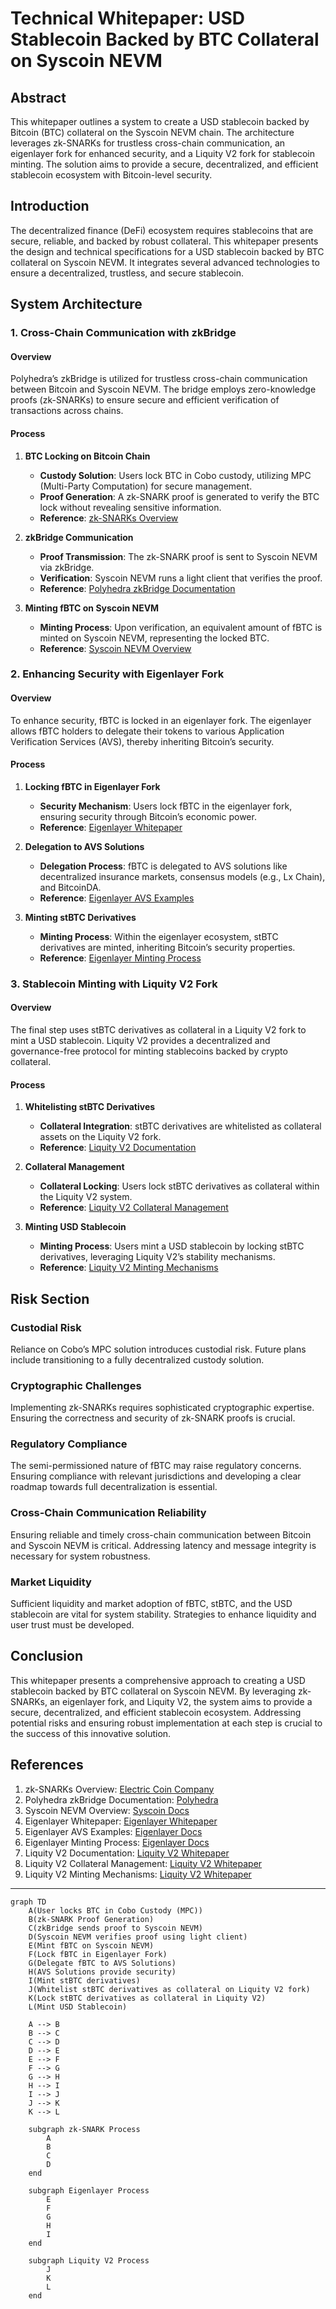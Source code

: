 

# Technical Whitepaper: USD Stablecoin Backed by BTC Collateral on Syscoin NEVM

## Abstract

This whitepaper outlines a system to create a USD stablecoin backed by Bitcoin (BTC) collateral on the Syscoin NEVM chain. The architecture leverages zk-SNARKs for trustless cross-chain communication, an eigenlayer fork for enhanced security, and a Liquity V2 fork for stablecoin minting. The solution aims to provide a secure, decentralized, and efficient stablecoin ecosystem with Bitcoin-level security.

## Introduction

The decentralized finance (DeFi) ecosystem requires stablecoins that are secure, reliable, and backed by robust collateral. This whitepaper presents the design and technical specifications for a USD stablecoin backed by BTC collateral on Syscoin NEVM. It integrates several advanced technologies to ensure a decentralized, trustless, and secure stablecoin.

## System Architecture

### 1. Cross-Chain Communication with zkBridge

#### Overview

Polyhedra’s zkBridge is utilized for trustless cross-chain communication between Bitcoin and Syscoin NEVM. The bridge employs zero-knowledge proofs (zk-SNARKs) to ensure secure and efficient verification of transactions across chains.

#### Process

1. **BTC Locking on Bitcoin Chain**
   - **Custody Solution**: Users lock BTC in Cobo custody, utilizing MPC (Multi-Party Computation) for secure management.
   - **Proof Generation**: A zk-SNARK proof is generated to verify the BTC lock without revealing sensitive information.
   - **Reference**: [zk-SNARKs Overview](https://electriccoin.co/blog/snark-explained/)

2. **zkBridge Communication**
   - **Proof Transmission**: The zk-SNARK proof is sent to Syscoin NEVM via zkBridge.
   - **Verification**: Syscoin NEVM runs a light client that verifies the proof.
   - **Reference**: [Polyhedra zkBridge Documentation](https://polyhedra.medium.com/fully-trustless-cross-chain-bitcoin-token-swap-via-zkbridge-0e4dc2f919fe)

3. **Minting fBTC on Syscoin NEVM**
   - **Minting Process**: Upon verification, an equivalent amount of fBTC is minted on Syscoin NEVM, representing the locked BTC.
   - **Reference**: [Syscoin NEVM Overview](https://docs.syscoin.org/docs/intro/syscoin-what/)

### 2. Enhancing Security with Eigenlayer Fork

#### Overview

To enhance security, fBTC is locked in an eigenlayer fork. The eigenlayer allows fBTC holders to delegate their tokens to various Application Verification Services (AVS), thereby inheriting Bitcoin’s security.

#### Process

1. **Locking fBTC in Eigenlayer Fork**
   - **Security Mechanism**: Users lock fBTC in the eigenlayer fork, ensuring security through Bitcoin’s economic power.
   - **Reference**: [Eigenlayer Whitepaper](https://docs.eigenlayer.xyz/assets/files/EigenLayer_WhitePaper-88c47923ca0319870c611decd6e562ad.pdf)

2. **Delegation to AVS Solutions**
   - **Delegation Process**: fBTC is delegated to AVS solutions like decentralized insurance markets, consensus models (e.g., Lx Chain), and BitcoinDA.
   - **Reference**: [Eigenlayer AVS Examples](https://docs.eigenlayer.xyz/avs-examples/)

3. **Minting stBTC Derivatives**
   - **Minting Process**: Within the eigenlayer ecosystem, stBTC derivatives are minted, inheriting Bitcoin’s security properties.
   - **Reference**: [Eigenlayer Minting Process](https://docs.eigenlayer.xyz/minting-process/)

### 3. Stablecoin Minting with Liquity V2 Fork

#### Overview

The final step uses stBTC derivatives as collateral in a Liquity V2 fork to mint a USD stablecoin. Liquity V2 provides a decentralized and governance-free protocol for minting stablecoins backed by crypto collateral.

#### Process

1. **Whitelisting stBTC Derivatives**
   - **Collateral Integration**: stBTC derivatives are whitelisted as collateral assets on the Liquity V2 fork.
   - **Reference**: [Liquity V2 Documentation](https://liquity.gitbook.io/v2-whitepaper)

2. **Collateral Management**
   - **Collateral Locking**: Users lock stBTC derivatives as collateral within the Liquity V2 system.
   - **Reference**: [Liquity V2 Collateral Management](https://liquity.gitbook.io/v2-whitepaper/collateral-management)

3. **Minting USD Stablecoin**
   - **Minting Process**: Users mint a USD stablecoin by locking stBTC derivatives, leveraging Liquity V2’s stability mechanisms.
   - **Reference**: [Liquity V2 Minting Mechanisms](https://liquity.gitbook.io/v2-whitepaper/minting-mechanisms)

## Risk Section

### Custodial Risk

Reliance on Cobo’s MPC solution introduces custodial risk. Future plans include transitioning to a fully decentralized custody solution.

### Cryptographic Challenges

Implementing zk-SNARKs requires sophisticated cryptographic expertise. Ensuring the correctness and security of zk-SNARK proofs is crucial.

### Regulatory Compliance

The semi-permissioned nature of fBTC may raise regulatory concerns. Ensuring compliance with relevant jurisdictions and developing a clear roadmap towards full decentralization is essential.

### Cross-Chain Communication Reliability

Ensuring reliable and timely cross-chain communication between Bitcoin and Syscoin NEVM is critical. Addressing latency and message integrity is necessary for system robustness.

### Market Liquidity

Sufficient liquidity and market adoption of fBTC, stBTC, and the USD stablecoin are vital for system stability. Strategies to enhance liquidity and user trust must be developed.

## Conclusion

This whitepaper presents a comprehensive approach to creating a USD stablecoin backed by BTC collateral on Syscoin NEVM. By leveraging zk-SNARKs, an eigenlayer fork, and Liquity V2, the system aims to provide a secure, decentralized, and efficient stablecoin ecosystem. Addressing potential risks and ensuring robust implementation at each step is crucial to the success of this innovative solution.

## References

1. zk-SNARKs Overview: [Electric Coin Company](https://electriccoin.co/blog/snark-explained/)
2. Polyhedra zkBridge Documentation: [Polyhedra](https://polyhedra.medium.com/fully-trustless-cross-chain-bitcoin-token-swap-via-zkbridge-0e4dc2f919fe)
3. Syscoin NEVM Overview: [Syscoin Docs](https://docs.syscoin.org/docs/intro/syscoin-what/)
4. Eigenlayer Whitepaper: [Eigenlayer Whitepaper](https://docs.eigenlayer.xyz/assets/files/EigenLayer_WhitePaper-88c47923ca0319870c611decd6e562ad.pdf)
5. Eigenlayer AVS Examples: [Eigenlayer Docs](https://docs.eigenlayer.xyz/avs-examples/)
6. Eigenlayer Minting Process: [Eigenlayer Docs](https://docs.eigenlayer.xyz/minting-process/)
7. Liquity V2 Documentation: [Liquity V2 Whitepaper](https://liquity.gitbook.io/v2-whitepaper)
8. Liquity V2 Collateral Management: [Liquity V2 Whitepaper](https://liquity.gitbook.io/v2-whitepaper/collateral-management)
9. Liquity V2 Minting Mechanisms: [Liquity V2 Whitepaper](https://liquity.gitbook.io/v2-whitepaper/minting-mechanisms)

---

```mermaid
graph TD
    A(User locks BTC in Cobo Custody (MPC))
    B(zk-SNARK Proof Generation)
    C(zkBridge sends proof to Syscoin NEVM)
    D(Syscoin NEVM verifies proof using light client)
    E(Mint fBTC on Syscoin NEVM)
    F(Lock fBTC in Eigenlayer Fork)
    G(Delegate fBTC to AVS Solutions)
    H(AVS Solutions provide security)
    I(Mint stBTC derivatives)
    J(Whitelist stBTC derivatives as collateral on Liquity V2 fork)
    K(Lock stBTC derivatives as collateral in Liquity V2)
    L(Mint USD Stablecoin)

    A --> B
    B --> C
    C --> D
    D --> E
    E --> F
    F --> G
    G --> H
    H --> I
    I --> J
    J --> K
    K --> L

    subgraph zk-SNARK Process
        A
        B
        C
        D
    end

    subgraph Eigenlayer Process
        E
        F
        G
        H
        I
    end

    subgraph Liquity V2 Process
        J
        K
        L
    end


```


